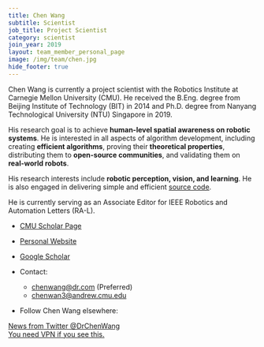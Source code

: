 ```yaml
---
title: Chen Wang
subtitle: Scientist
job_title: Project Scientist
category: scientist
join_year: 2019
layout: team_member_personal_page
image: /img/team/chen.jpg
hide_footer: true
---
```


Chen Wang is currently a project scientist with the Robotics Institute at Carnegie Mellon University (CMU). He received the B.Eng. degree from Beijing Institute of Technology (BIT) in 2014 and Ph.D. degree from Nanyang Technological University (NTU) Singapore in 2019.

His research goal is to achieve **human-level spatial awareness on robotic systems**. He is interested in all aspects of algorithm development, including creating **efficient algorithms**, proving their **theoretical properties**, distributing them to **open-source communities**, and validating them on **real-world robots**.

His research interests include **robotic perception, vision, and learning**.
He is also engaged in delivering simple and efficient [source code](https://github.com/wang-chen).

He is currently serving as an Associate Editor for IEEE Robotics and Automation Letters (RA-L).

- [CMU Scholar Page](https://scholars.cmu.edu/8810-chen-wang)

- [Personal Website](https://chenwang.site)

- [Google Scholar](https://scholar.google.com/citations?user=vZfmKl4AAAAJ)

- Contact:
    - <chenwang@dr.com> (Preferred)
    - <chenwan3@andrew.cmu.edu>

- Follow Chen Wang elsewhere:
    <div class="sharethis-inline-follow-buttons"></div>

<a class="twitter-timeline"
        data-tweet-limit="5"
        data-theme="light"
        width="100%"
        href="https://twitter.com/DrChenWang">News from Twitter @DrChenWang<br>You need VPN if you see this.
</a>
<script async src="https://platform.twitter.com/widgets.js" charset="utf-8"></script>
